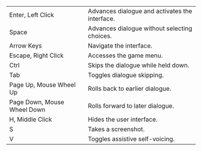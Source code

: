 |  |  |
--- | ---
Enter, Left Click | Advances dialogue and activates the interface.
Space | Advances dialogue without selecting choices.
Arrow Keys | Navigate the interface.
Escape, Right Click | Accesses the game menu.
Ctrl | Skips the dialogue while held down.
Tab | Toggles dialogue skipping.
Page Up, Mouse Wheel Up | Rolls back to earlier dialogue.
Page Down, Mouse Wheel Down | Rolls forward to later dialogue.
H, Middle Click | Hides the user interface.
S | Takes a screenshot.
V | Toggles assistive self-voicing.
